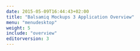 ```yaml
---
date: 2015-05-09T16:44:43+02:00
title: "Balsamiq Mockups 3 Application Overview"
menu: "menudesktop"
weight: 5
include: "overview"
editorversion: 3
---
```

